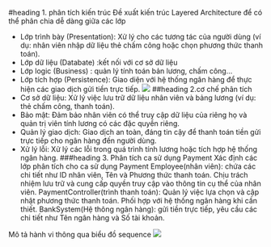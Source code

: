 #heading 1. phân tích kiến trúc
Đề xuất kiến trúc Layered Architecture để có thể phân chia dễ dàng giữa các lớp
- Lớp trình bày (Presentation): Xử lý cho các tương tác của người dùng (ví dụ: nhân viên nhập dữ liệu thẻ chấm công hoặc chọn phương thức thanh toán).
- Lớp dữ liệu (Databate) :kết nối với cơ sở dữ liệu
- Lớp logic (Business) : quản lý tính toán bản lương, chấm công...
- Lớp tích hợp (Persistence): Giao diện với hệ thống ngân hàng để thực hiện các giao dịch gửi tiền trực tiếp.
  ![](https://www.planttext.com/api/plantuml/png/X5HBJiCm4Dtx55PNiEWLK6aYKQcXei9YFt8ZssfgXxH6HAXhLfm28LOL-sR1WfFa15m1Ewr3FYva4sdcvRrvRqRvBZv7wmra6xrA44g1Be75U43A_Rja-4g0mWjH5izoW9yGnZI1zRegXoAMCmxophohbdaeBuiNUSEraenmJOdfSw90dfqV0AmiTc8CaWKSLe51LOrjZtYkGP9CH9R8aT-RMfGxIST8EUHZK06e2dpas_QjH8e9YcUCMpSfVYYBjwObewgdt13NCplTHntbfopPoViKpfnZM8fuHJBe-Vupa9gMY8DWAunDitZQDCbqZccvtwKuB8iFd5ZpkkaxKBSgr94PVLxb6-hBsda2-JNOeKpWz2XIVpZbghl-HElkUWm5uJOw8LkjbaD3rOoWGUUBBB4BxmNcC_-renoRatnDcuudSJNHZ86SmA-QNNF0THvBCqwzNaFRE_RXyC9pBl_WtBZ8U-8MsjepwX-JnVYsTGBQ2HLv3jp2EccWzhKTYPmbVxSbWqQnNDX_oGy0003__mC0)
##heading 2.cơ chế phân tích  
- Cơ sở dữ liệu: Xử lý việc lưu trữ dữ liệu nhân viên và bảng lương (ví dụ: thẻ chấm công, thanh toán).
- Bảo mật: Đảm bảo nhân viên có thể truy cập dữ liệu của riêng họ và quản trị viên tính lương có các đặc quyền riêng.
- Quản lý giao dịch: Giao dịch an toàn, đáng tin cậy để thanh toán tiền gửi trực tiếp cho ngân hàng đến người dùng.
- Xử lý lỗi: Xử lý các lỗi trong quá trình tính lương hoặc tích hợp hệ thống ngân hàng.
###heading 3. Phân tích ca sử dụng Payment
Xác định các lớp phân tích cho ca sử dụng Payment
Employee(nhân viên): chứa các chi tiết như ID nhân viên, Tên và Phương thức thanh toán. Chịu trách nhiệm lưu trữ và cung cấp quyền truy cập vào thông tin cụ thể của nhân viên.
PaymentController(trình thanh toán): Quản lý việc lựa chọn và cập nhật phương thức thanh toán. Phối hợp với hệ thống ngân hàng khi cần thiết.
BankSystem(Hệ thông ngân hàng): gửi tiền trực tiếp, yêu cầu các chi tiết như Tên ngân hàng và Số tài khoản.


Mô tả hành vi thông qua biểu đồ sequence
  ![](https://www.planttext.com/api/plantuml/png/b9EnJiCm48PtFyMDC23s3gYYOaU20KRBH7NKv6AI2r9c9eGO-WOf224g8HM9AHuw6EKz_0Iy0XUWb3P8JRCuiU__yl_s-SFE-nd9bF8u4b9Hai9HRAAa209XU3fKeP58S2oBE40Q94Xf4aL1kh9wA75qKcGKn48ivB1tq5RrOA2zlKCmkfxL4nm2yVUpua6Y1ahS14LBrQ0Ms1wSksaEobTFEQlSMyC8My2DDd8kPSYZQLdPGUsh5mHAlNrbPw6lvWRsuJANN5BF-5NflF3s6c6a4ryzuAwG4S7fCiDliG1-kWTw7tjxAvdlxSrItptBNxq8yABbQztvblx8JH5mwEuHj2lvjrUkXCpRCQ-KuGgqk-ajeFywNNPV3yxSHC7F0QvdNJtHh-tPa7p07FEDewRPIjv7rRISwBEQhymd0000__y30000)
